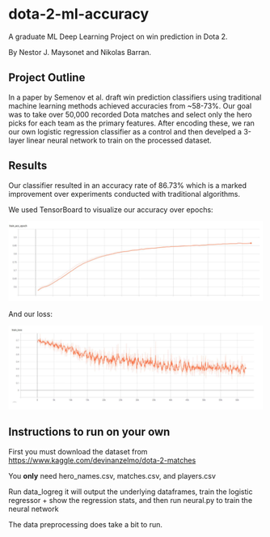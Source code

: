 # dota-2-ml-accuracy

A graduate ML Deep Learning Project on win prediction in Dota 2.

By Nestor J. Maysonet and Nikolas Barran.

## Project Outline

In a paper by Semenov et al. draft win prediction classifiers using traditional machine learning methods
achieved accuracies from ~58-73%. Our goal was to take over 50,000 recorded Dota matches and select only
the hero picks for each team as the primary features. After encoding these, we ran our own logistic regression
classifier as a control and then develped a 3-layer linear neural network to train on the processed dataset.

## Results

Our classifier resulted in an accuracy rate of 86.73% which is a marked improvement over experiments conducted
with traditional algorithms.

We used TensorBoard to visualize our accuracy over epochs:

![](/images/acc.png)

And our loss:

![](/images/loss.png)

## Instructions to run on your own

First you must download the dataset from https://www.kaggle.com/devinanzelmo/dota-2-matches

You **only** need hero_names.csv, matches.csv, and players.csv

Run data_logreg it will output the underlying dataframes, train the logistic regressor +
show the regression stats, and then run neural.py to train the neural network

The data preprocessing does take a bit to run.
